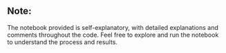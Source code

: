 ## Note:

The notebook provided is self-explanatory, with detailed explanations and comments throughout the code. Feel free to explore and run the notebook to understand the process and results.
